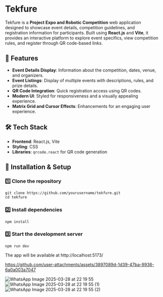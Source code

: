 # Tekfure

Tekfure is a **Project Expo and Robotic Competition** web application designed to showcase event details, competition guidelines, and registration information for participants. Built using **React.js** and **Vite**, it provides an interactive platform to explore event specifics, view competition rules, and register through QR code-based links.

## 🚀 Features
- **Event Details Display**: Information about the competition, dates, venue, and organizers.
- **Event Listings**: Display of multiple events with descriptions, rules, and prize details.
- **QR Code Integration**: Quick registration access using QR codes.
- **Modern UI**: Styled for responsiveness and a visually appealing experience.
- **Matrix Grid and Cursor Effects**: Enhancements for an engaging user experience.


## 🛠️ Tech Stack
- **Frontend**: React.js, Vite
- **Styling**: CSS
- **Libraries**: `qrcode.react` for QR code generation



## 📜 Installation & Setup

### 1️⃣ Clone the repository
```
git clone https://github.com/yourusername/tekfure.git
cd tekfure
```

### 2️⃣ Install dependencies
```
npm install
```

### 3️⃣ Start the development server
```
npm run dev
```

The app will be available at http://localhost:5173/





https://github.com/user-attachments/assets/3897089d-1d39-47ba-9936-6a0a003a7047

![WhatsApp Image 2025-03-28 at 22 19 55](https://github.com/user-attachments/assets/0994a84c-8d79-420a-af38-384861d6bffd)
![WhatsApp Image 2025-03-28 at 22 19 55 (1)](https://github.com/user-attachments/assets/7ebb34da-0fdd-41e3-90e7-d425a04fb1b3)
![WhatsApp Image 2025-03-28 at 22 19 55 (2)](https://github.com/user-attachments/assets/4729f4b5-7432-4192-9a95-fbe7bd8f76a8)
